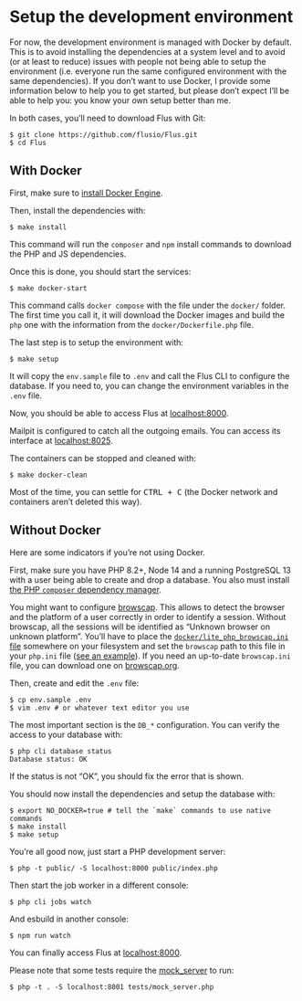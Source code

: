 # Setup the development environment

For now, the development environment is managed with Docker by default. This is
to avoid installing the dependencies at a system level and to avoid (or at
least to reduce) issues with people not being able to setup the environment
(i.e. everyone run the same configured environment with the same dependencies).
If you don’t want to use Docker, I provide some information below to help you
to get started, but please don’t expect I’ll be able to help you: you know your
own setup better than me.

In both cases, you’ll need to download Flus with Git:

```console
$ git clone https://github.com/flusio/Flus.git
$ cd Flus
```

## With Docker

First, make sure to [install Docker Engine](https://docs.docker.com/engine/install/).

Then, install the dependencies with:

```console
$ make install
```

This command will run the `composer` and `npm` install commands to download the
PHP and JS dependencies.

Once this is done, you should start the services:

```console
$ make docker-start
```

This command calls `docker compose` with the file under the `docker/` folder.
The first time you call it, it will download the Docker images and build the
`php` one with the information from the `docker/Dockerfile.php` file.

The last step is to setup the environment with:

```console
$ make setup
```

It will copy the `env.sample` file to `.env` and call the Flus CLI to
configure the database. If you need to, you can change the environment
variables in the `.env` file.

Now, you should be able to access Flus at [localhost:8000](http://localhost:8000).

Mailpit is configured to catch all the outgoing emails.
You can access its interface at [localhost:8025](http://localhost:8025).

The containers can be stopped and cleaned with:

```console
$ make docker-clean
```

Most of the time, you can settle for <kbd>CTRL + C</kbd> (the Docker network
and containers aren’t deleted this way).

## Without Docker

Here are some indicators if you’re not using Docker.

First, make sure you have PHP 8.2+, Node 14 and a running PostgreSQL 13 with a
user being able to create and drop a database. You also must install [the PHP
`composer` dependency manager](https://getcomposer.org/).

You might want to configure [browscap](https://www.php.net/manual/fr/misc.configuration.php#ini.browscap).
This allows to detect the browser and the platform of a user correctly in order
to identify a session. Without browscap, all the sessions will be identified as
“Unknown browser on unknown platform”.
You’ll have to place the [`docker/lite_php_browscap.ini` file](/docker/lite_php_browscap.ini)
somewhere on your filesystem and set the `browscap` path to this file in your
`php.ini` file ([see an example](/docker/php-ext-browscap.ini)). If you need
an up-to-date `browscap.ini` file, you can download one on [browscap.org](https://browscap.org/).

Then, create and edit the `.env` file:

```console
$ cp env.sample .env
$ vim .env # or whatever text editor you use
```

The most important section is the `DB_*` configuration. You can verify the
access to your database with:

```console
$ php cli database status
Database status: OK
```

If the status is not “OK”, you should fix the error that is shown.

You should now install the dependencies and setup the database with:

```console
$ export NO_DOCKER=true # tell the `make` commands to use native commands
$ make install
$ make setup
```

You’re all good now, just start a PHP development server:

```console
$ php -t public/ -S localhost:8000 public/index.php
```

Then start the job worker in a different console:

```console
$ php cli jobs watch
```

And esbuild in another console:

```console
$ npm run watch
```

You can finally access Flus at [localhost:8000](http://localhost:8000).

Please note that some tests require the [mock\_server](/tests/mock_server.php)
to run:

```console
$ php -t . -S localhost:8001 tests/mock_server.php
```

